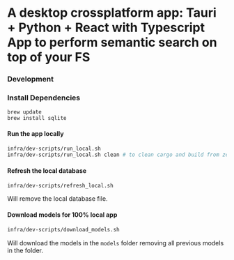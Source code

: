 # A desktop crossplatform app: Tauri + Python + React with Typescript App to perform semantic search on top of your FS

### Development

### Install Dependencies
```
brew update
brew install sqlite
```

#### Run the app locally
```bash
infra/dev-scripts/run_local.sh
infra/dev-scripts/run_local.sh clean # to clean cargo and build from zero.
```

#### Refresh the local database
```bash
infra/dev-scripts/refresh_local.sh
```
Will remove the local database file.

#### Download models for 100% local app
```bash
infra/dev-scripts/download_models.sh
```
Will download the models in the `models` folder removing all previous models in the folder.
